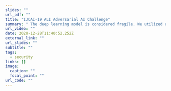 ```yaml
---
slides: ""
url_pdf: ""
title: "IJCAI-19 ALI Adversarial AI Challenge"
summary: " The deep learning model is considered fragile. We utilized adversarial samples within the most advanced method combined with our new idea, which was to blur the contour. We gained 23rd finally. \r\n"
url_video: ""
date: 2020-12-28T11:40:52.252Z
external_link: ""
url_slides: ""
subtitle: ""
tags:
  - security
links: []
image:
  caption: ""
  focal_point: ""
url_code: ""
---
```


